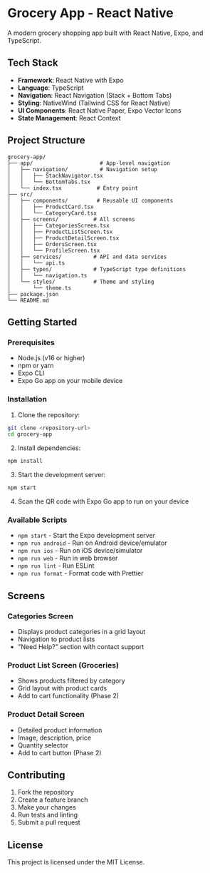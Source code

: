 # Grocery App - React Native

A modern grocery shopping app built with React Native, Expo, and TypeScript.

## Tech Stack

- **Framework**: React Native with Expo
- **Language**: TypeScript
- **Navigation**: React Navigation (Stack + Bottom Tabs)
- **Styling**: NativeWind (Tailwind CSS for React Native)
- **UI Components**: React Native Paper, Expo Vector Icons
- **State Management**: React Context

## Project Structure

```
grocery-app/
├── app/                     # App-level navigation
│   ├── navigation/          # Navigation setup
│   │   ├── StackNavigator.tsx
│   │   └── BottomTabs.tsx
│   └── index.tsx           # Entry point
├── src/
│   ├── components/         # Reusable UI components
│   │   ├── ProductCard.tsx
│   │   └── CategoryCard.tsx
│   ├── screens/           # All screens
│   │   ├── CategoriesScreen.tsx
│   │   ├── ProductListScreen.tsx
│   │   ├── ProductDetailScreen.tsx
│   │   ├── OrdersScreen.tsx
│   │   └── ProfileScreen.tsx
│   ├── services/          # API and data services
│   │   └── api.ts
│   ├── types/             # TypeScript type definitions
│   │   └── navigation.ts
│   └── styles/            # Theme and styling
│       └── theme.ts
├── package.json
└── README.md
```

## Getting Started

### Prerequisites

- Node.js (v16 or higher)
- npm or yarn
- Expo CLI
- Expo Go app on your mobile device

### Installation

1. Clone the repository:

```bash
git clone <repository-url>
cd grocery-app
```

2. Install dependencies:

```bash
npm install
```

3. Start the development server:

```bash
npm start
```

4. Scan the QR code with Expo Go app to run on your device

### Available Scripts

- `npm start` - Start the Expo development server
- `npm run android` - Run on Android device/emulator
- `npm run ios` - Run on iOS device/simulator
- `npm run web` - Run in web browser
- `npm run lint` - Run ESLint
- `npm run format` - Format code with Prettier

## Screens

### Categories Screen

- Displays product categories in a grid layout
- Navigation to product lists
- "Need Help?" section with contact support

### Product List Screen (Groceries)

- Shows products filtered by category
- Grid layout with product cards
- Add to cart functionality (Phase 2)

### Product Detail Screen

- Detailed product information
- Image, description, price
- Quantity selector
- Add to cart button (Phase 2)

## Contributing

1. Fork the repository
2. Create a feature branch
3. Make your changes
4. Run tests and linting
5. Submit a pull request

## License

This project is licensed under the MIT License.
